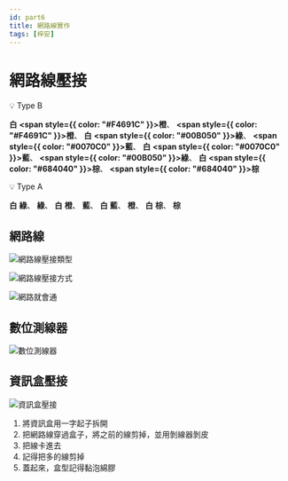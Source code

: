 ```yaml
---
id: part6
title: 網路線實作
tags: [梓安]
---
```


# 網路線壓接


💡 Type B  

<b>白</b>
<b><span style={{ color: "#F4691C" }}>橙</span></b>、
<b><span style={{ color: "#F4691C" }}>橙</span></b>、
<b>白</b>
<b><span style={{ color: "#00B050" }}>綠</span></b>、
<b><span style={{ color: "#0070C0" }}>藍</span></b>、
<b>白</b>
<b><span style={{ color: "#0070C0" }}>藍</span></b>、
<b><span style={{ color: "#00B050" }}>綠</span></b>、
<b>白</b>
<b><span style={{ color: "#684040" }}>棕</span></b>、
<b><span style={{ color: "#684040" }}>棕</span></b>  



 <p>  </p>
   
💡 Type A  
  
  
   <p>  </p>
<b>白</b>
<b><span style={{ color: "#00B050" }}>綠</span></b>、
<b><span style={{ color: "#00B050" }}>綠</span></b>、
<b>白</b>
<b><span style={{ color: "#F4691C" }}>橙</span></b>、
<b><span style={{ color: "#0070C0" }}>藍</span></b>、
<b>白</b>
<b><span style={{ color: "#0070C0" }}>藍</span></b>、
<b><span style={{ color: "#F4691C" }}>橙</span></b>、
<b>白</b>
<b><span style={{ color: "#684040" }}>棕</span></b>、
<b><span style={{ color: "#684040" }}>棕</span></b>
  
  

## 網路線

![網路線壓接類型](https://i.imgur.com/3eplCQJ.png)

![網路線壓接方式](https://i.imgur.com/XR70o0N.png)

![網路就會通](https://i.imgur.com/1QWv8TE.png)

## 數位測線器

![數位測線器](https://i.imgur.com/CpObiG2.png)

## 資訊盒壓接

![資訊盒壓接](https://i.imgur.com/nXrRM70.png)

1. 將資訊盒用一字起子拆開
2. 把網路線穿過盒子，將之前的線剪掉，並用剝線器剝皮
3. 把線卡進去
4. 記得把多的線剪掉
5. 蓋起來，盒型記得黏泡綿膠
